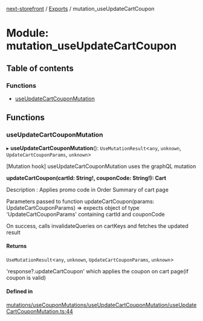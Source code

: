 [next-storefront](../README.md) / [Exports](../modules.md) / mutation_useUpdateCartCoupon

# Module: mutation_useUpdateCartCoupon

## Table of contents

### Functions

- [useUpdateCartCouponMutation](mutation_useUpdateCartCoupon.md#useupdatecartcouponmutation)

## Functions

### useUpdateCartCouponMutation

▸ **useUpdateCartCouponMutation**(): `UseMutationResult`<`any`, `unknown`, `UpdateCartCouponParams`, `unknown`\>

[Mutation hook] useUpdateCartCouponMutation uses the graphQL mutation

<b>updateCartCoupon(cartId: String!, couponCode: String!): Cart</b>

Description : Applies promo code in Order Summary of cart page

Parameters passed to function updateCartCoupon(params: UpdateCartCouponParams) => expects object of type 'UpdateCartCouponParams' containing cartId and couponCode

On success, calls invalidateQueries on cartKeys and fetches the updated result

#### Returns

`UseMutationResult`<`any`, `unknown`, `UpdateCartCouponParams`, `unknown`\>

'response?.updateCartCoupon' which applies the coupon on cart page(if coupon is valid)

#### Defined in

[mutations/useCouponMutations/useUpdateCartCouponMutation/useUpdateCartCouponMutation.ts:44](https://github.com/KiboSoftware/nextjs-storefront/blob/98414f4/hooks/mutations/useCouponMutations/useUpdateCartCouponMutation/useUpdateCartCouponMutation.ts#L44)
